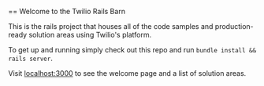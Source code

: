 == Welcome to the Twilio Rails Barn

This is the rails project that houses all of the code samples and production-ready solution areas using Twilio's platform.

To get up and running simply check out this repo and run `bundle install && rails server`.

Visit [localhost:3000](http://localhost:3000) to see the welcome page and a list of solution areas.
